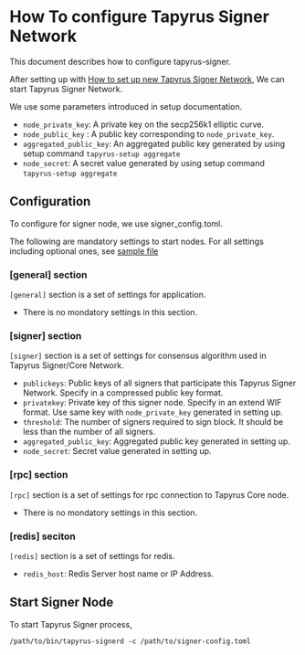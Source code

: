 # How To configure Tapyrus Signer Network

This document describes how to configure tapyrus-signer.

After setting up with [How to set up new Tapyrus Signer Network](./setup.md), We can start Tapyrus Signer Network.

We use some parameters introduced in setup documentation.

- `node_private_key`: A private key on the secp256k1 elliptic curve.
- `node_public_key` : A public key corresponding to `node_private_key`.
- `aggregated_public_key`: An aggregated public key generated by using setup command `tapyrus-setup aggregate`
- `node_secret`: A secret value generated by using setup command `tapyrus-setup aggregate`

## Configuration

To configure for signer node, we use signer_config.toml.

The following are mandatory settings to start nodes.
For all settings including optional ones, see [sample file](https://github.com/chaintope/tapyrus-signer/blob/master/tests/resources/signer_config_sample.toml)

### [general] section

`[general]` section is a set of settings for application.

- There is no mondatory settings in this section.

### [signer] section

`[signer]` section is a set of settings for consensus algorithm used in Tapyrus Signer/Core Network.

- `publickeys`: Public keys of all signers that participate this Tapyrus Signer Network. Specify in a compressed public key format.
- `privatekey`: Private key of this signer node. Specify in an extend WIF format. Use same key with `node_private_key` generated in setting up.
- `threshold`: The number of signers required to sign block. It should be less than the number of all signers.
- `aggregated_public_key`: Aggregated public key generated in setting up.
- `node_secret`: Secret value generated in setting up.

### [rpc] section

`[rpc]` section is a set of settings for rpc connection to Tapyrus Core node.

- There is no mondatory settings in this section.

### [redis] seciton

`[redis]` section is a set of settings for redis.

- `redis_host`: Redis Server host name or IP Address.

## Start Signer Node

To start Tapyrus Signer process,

```
/path/to/bin/tapyrus-signerd -c /path/to/signer-config.toml
```
